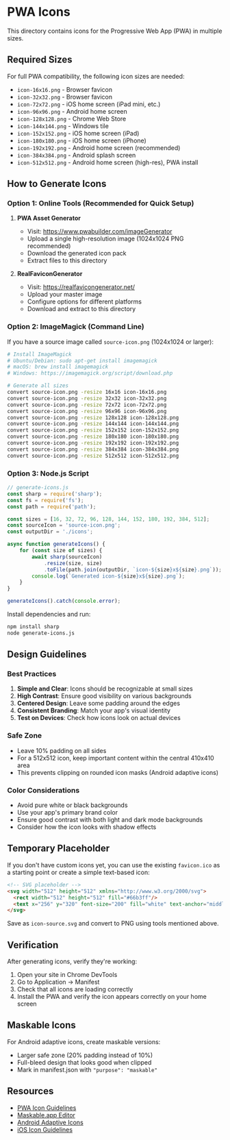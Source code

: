 # PWA Icons

This directory contains icons for the Progressive Web App (PWA) in multiple sizes.

## Required Sizes

For full PWA compatibility, the following icon sizes are needed:

- `icon-16x16.png` - Browser favicon
- `icon-32x32.png` - Browser favicon
- `icon-72x72.png` - iOS home screen (iPad mini, etc.)
- `icon-96x96.png` - Android home screen
- `icon-128x128.png` - Chrome Web Store
- `icon-144x144.png` - Windows tile
- `icon-152x152.png` - iOS home screen (iPad)
- `icon-180x180.png` - iOS home screen (iPhone)
- `icon-192x192.png` - Android home screen (recommended)
- `icon-384x384.png` - Android splash screen
- `icon-512x512.png` - Android home screen (high-res), PWA install

## How to Generate Icons

### Option 1: Online Tools (Recommended for Quick Setup)

1. **PWA Asset Generator**
   - Visit: https://www.pwabuilder.com/imageGenerator
   - Upload a single high-resolution image (1024x1024 PNG recommended)
   - Download the generated icon pack
   - Extract files to this directory

2. **RealFaviconGenerator**
   - Visit: https://realfavicongenerator.net/
   - Upload your master image
   - Configure options for different platforms
   - Download and extract to this directory

### Option 2: ImageMagick (Command Line)

If you have a source image called `source-icon.png` (1024x1024 or larger):

```bash
# Install ImageMagick
# Ubuntu/Debian: sudo apt-get install imagemagick
# macOS: brew install imagemagick
# Windows: https://imagemagick.org/script/download.php

# Generate all sizes
convert source-icon.png -resize 16x16 icon-16x16.png
convert source-icon.png -resize 32x32 icon-32x32.png
convert source-icon.png -resize 72x72 icon-72x72.png
convert source-icon.png -resize 96x96 icon-96x96.png
convert source-icon.png -resize 128x128 icon-128x128.png
convert source-icon.png -resize 144x144 icon-144x144.png
convert source-icon.png -resize 152x152 icon-152x152.png
convert source-icon.png -resize 180x180 icon-180x180.png
convert source-icon.png -resize 192x192 icon-192x192.png
convert source-icon.png -resize 384x384 icon-384x384.png
convert source-icon.png -resize 512x512 icon-512x512.png
```

### Option 3: Node.js Script

```javascript
// generate-icons.js
const sharp = require('sharp');
const fs = require('fs');
const path = require('path');

const sizes = [16, 32, 72, 96, 128, 144, 152, 180, 192, 384, 512];
const sourceIcon = 'source-icon.png';
const outputDir = './icons';

async function generateIcons() {
    for (const size of sizes) {
        await sharp(sourceIcon)
            .resize(size, size)
            .toFile(path.join(outputDir, `icon-${size}x${size}.png`));
        console.log(`Generated icon-${size}x${size}.png`);
    }
}

generateIcons().catch(console.error);
```

Install dependencies and run:
```bash
npm install sharp
node generate-icons.js
```

## Design Guidelines

### Best Practices

1. **Simple and Clear**: Icons should be recognizable at small sizes
2. **High Contrast**: Ensure good visibility on various backgrounds
3. **Centered Design**: Leave some padding around the edges
4. **Consistent Branding**: Match your app's visual identity
5. **Test on Devices**: Check how icons look on actual devices

### Safe Zone

- Leave 10% padding on all sides
- For a 512x512 icon, keep important content within the central 410x410 area
- This prevents clipping on rounded icon masks (Android adaptive icons)

### Color Considerations

- Avoid pure white or black backgrounds
- Use your app's primary brand color
- Ensure good contrast with both light and dark mode backgrounds
- Consider how the icon looks with shadow effects

## Temporary Placeholder

If you don't have custom icons yet, you can use the existing `favicon.ico` as a starting point or create a simple text-based icon:

```html
<!-- SVG placeholder -->
<svg width="512" height="512" xmlns="http://www.w3.org/2000/svg">
  <rect width="512" height="512" fill="#66b3ff"/>
  <text x="256" y="320" font-size="200" fill="white" text-anchor="middle" font-family="Arial, sans-serif" font-weight="bold">V</text>
</svg>
```

Save as `icon-source.svg` and convert to PNG using tools mentioned above.

## Verification

After generating icons, verify they're working:

1. Open your site in Chrome DevTools
2. Go to Application → Manifest
3. Check that all icons are loading correctly
4. Install the PWA and verify the icon appears correctly on your home screen

## Maskable Icons

For Android adaptive icons, create maskable versions:

- Larger safe zone (20% padding instead of 10%)
- Full-bleed design that looks good when clipped
- Mark in manifest.json with `"purpose": "maskable"`

## Resources

- [PWA Icon Guidelines](https://web.dev/add-manifest/#icons)
- [Maskable.app Editor](https://maskable.app/editor)
- [Android Adaptive Icons](https://developer.android.com/guide/practices/ui_guidelines/icon_design_adaptive)
- [iOS Icon Guidelines](https://developer.apple.com/design/human-interface-guidelines/ios/icons-and-images/app-icon/)
